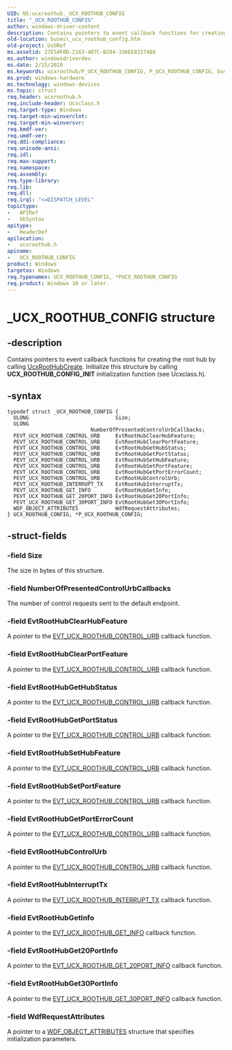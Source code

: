 ```yaml
---
UID: NS:ucxroothub._UCX_ROOTHUB_CONFIG
title: "_UCX_ROOTHUB_CONFIG"
author: windows-driver-content
description: Contains pointers to event callback functions for creating the root hub by calling UcxRootHubCreate. Initialize this structure by calling UCX_ROOTHUB_CONFIG_INIT initialization function (see Ucxclass.h).
old-location: buses\_ucx_roothub_config.htm
old-project: UsbRef
ms.assetid: 27E54F0D-2163-4D7C-B204-336EE0227488
ms.author: windowsdriverdev
ms.date: 2/15/2018
ms.keywords: ucxroothub/P_UCX_ROOTHUB_CONFIG, P_UCX_ROOTHUB_CONFIG, buses._ucx_roothub_config, P_UCX_ROOTHUB_CONFIG structure pointer [Buses], _UCX_ROOTHUB_CONFIG, *PUCX_ROOTHUB_CONFIG, UCX_ROOTHUB_CONFIG, ucxroothub/_UCX_ROOTHUB_CONFIG, UCX_ROOTHUB_CONFIG structure [Buses]
ms.prod: windows-hardware
ms.technology: windows-devices
ms.topic: struct
req.header: ucxroothub.h
req.include-header: Ucxclass.h
req.target-type: Windows
req.target-min-winverclnt: 
req.target-min-winversvr: 
req.kmdf-ver: 
req.umdf-ver: 
req.ddi-compliance: 
req.unicode-ansi: 
req.idl: 
req.max-support: 
req.namespace: 
req.assembly: 
req.type-library: 
req.lib: 
req.dll: 
req.irql: "<=DISPATCH_LEVEL"
topictype:
-	APIRef
-	kbSyntax
apitype:
-	HeaderDef
apilocation:
-	ucxroothub.h
apiname:
-	UCX_ROOTHUB_CONFIG
product: Windows
targetos: Windows
req.typenames: UCX_ROOTHUB_CONFIG, *PUCX_ROOTHUB_CONFIG
req.product: Windows 10 or later.
---
```


# _UCX_ROOTHUB_CONFIG structure


## -description


Contains pointers to event callback functions for creating the root hub by calling <a href="https://msdn.microsoft.com/library/windows/hardware/mt188048">UcxRootHubCreate</a>. Initialize this structure by calling <b>UCX_ROOTHUB_CONFIG_INIT</b> initialization function (see Ucxclass.h).


## -syntax


````
typedef struct _UCX_ROOTHUB_CONFIG {
  ULONG                            Size;
  ULONG                            NumberOfPresentedControlUrbCallbacks;
  PEVT_UCX_ROOTHUB_CONTROL_URB     EvtRootHubClearHubFeature;
  PEVT_UCX_ROOTHUB_CONTROL_URB     EvtRootHubClearPortFeature;
  PEVT_UCX_ROOTHUB_CONTROL_URB     EvtRootHubGetHubStatus;
  PEVT_UCX_ROOTHUB_CONTROL_URB     EvtRootHubGetPortStatus;
  PEVT_UCX_ROOTHUB_CONTROL_URB     EvtRootHubSetHubFeature;
  PEVT_UCX_ROOTHUB_CONTROL_URB     EvtRootHubSetPortFeature;
  PEVT_UCX_ROOTHUB_CONTROL_URB     EvtRootHubGetPortErrorCount;
  PEVT_UCX_ROOTHUB_CONTROL_URB     EvtRootHubControlUrb;
  PEVT_UCX_ROOTHUB_INTERRUPT_TX    EvtRootHubInterruptTx;
  PEVT_UCX_ROOTHUB_GET_INFO        EvtRootHubGetInfo;
  PEVT_UCX_ROOTHUB_GET_20PORT_INFO EvtRootHubGet20PortInfo;
  PEVT_UCX_ROOTHUB_GET_30PORT_INFO EvtRootHubGet30PortInfo;
  WDF_OBJECT_ATTRIBUTES            WdfRequestAttributes;
} UCX_ROOTHUB_CONFIG, *P_UCX_ROOTHUB_CONFIG;
````


## -struct-fields




### -field Size

The size in bytes of this structure.


### -field NumberOfPresentedControlUrbCallbacks

The number of control requests sent to the default endpoint.


### -field EvtRootHubClearHubFeature

A pointer to the <a href="..\ucxroothub\nc-ucxroothub-evt_ucx_roothub_control_urb.md">EVT_UCX_ROOTHUB_CONTROL_URB</a> callback function.


### -field EvtRootHubClearPortFeature

A pointer to the <a href="..\ucxroothub\nc-ucxroothub-evt_ucx_roothub_control_urb.md">EVT_UCX_ROOTHUB_CONTROL_URB</a> callback function.


### -field EvtRootHubGetHubStatus

A pointer to the <a href="..\ucxroothub\nc-ucxroothub-evt_ucx_roothub_control_urb.md">EVT_UCX_ROOTHUB_CONTROL_URB</a> callback function.


### -field EvtRootHubGetPortStatus

A pointer to the <a href="..\ucxroothub\nc-ucxroothub-evt_ucx_roothub_control_urb.md">EVT_UCX_ROOTHUB_CONTROL_URB</a> callback function.


### -field EvtRootHubSetHubFeature

A pointer to the <a href="..\ucxroothub\nc-ucxroothub-evt_ucx_roothub_control_urb.md">EVT_UCX_ROOTHUB_CONTROL_URB</a> callback function.


### -field EvtRootHubSetPortFeature

A pointer to the <a href="..\ucxroothub\nc-ucxroothub-evt_ucx_roothub_control_urb.md">EVT_UCX_ROOTHUB_CONTROL_URB</a> callback function.


### -field EvtRootHubGetPortErrorCount

A pointer to the <a href="..\ucxroothub\nc-ucxroothub-evt_ucx_roothub_control_urb.md">EVT_UCX_ROOTHUB_CONTROL_URB</a> callback function.


### -field EvtRootHubControlUrb

A pointer to the <a href="..\ucxroothub\nc-ucxroothub-evt_ucx_roothub_control_urb.md">EVT_UCX_ROOTHUB_CONTROL_URB</a> callback function.


### -field EvtRootHubInterruptTx

A pointer to the <a href="..\ucxroothub\nc-ucxroothub-evt_ucx_roothub_interrupt_tx.md">EVT_UCX_ROOTHUB_INTERRUPT_TX</a> callback function.


### -field EvtRootHubGetInfo

A pointer to the <a href="..\ucxroothub\nc-ucxroothub-evt_ucx_roothub_get_info.md">EVT_UCX_ROOTHUB_GET_INFO</a> callback function.


### -field EvtRootHubGet20PortInfo

A pointer to the <a href="..\ucxroothub\nc-ucxroothub-evt_ucx_roothub_get_20port_info.md">EVT_UCX_ROOTHUB_GET_20PORT_INFO</a> callback function.


### -field EvtRootHubGet30PortInfo

A pointer to the <a href="..\ucxroothub\nc-ucxroothub-evt_ucx_roothub_get_30port_info.md">EVT_UCX_ROOTHUB_GET_30PORT_INFO</a> callback function.


### -field WdfRequestAttributes

A pointer to a <a href="..\wdfobject\ns-wdfobject-_wdf_object_attributes.md">WDF_OBJECT_ATTRIBUTES</a> structure that specifies initialization parameters.

